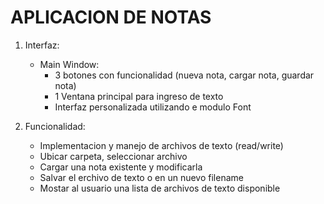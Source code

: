 # APLICACION DE NOTAS

1. Interfaz:

   - Main Window:
     - 3 botones con funcionalidad (nueva nota, cargar nota, guardar nota)
     - 1 Ventana principal para ingreso de texto
     - Interfaz personalizada utilizando e modulo Font

2. Funcionalidad:

   - Implementacion y manejo de archivos de texto (read/write)
   - Ubicar carpeta, seleccionar archivo
   - Cargar una nota existente y modificarla
   - Salvar el erchivo de texto o en un nuevo filename
   - Mostar al usuario una lista de archivos de texto disponible
